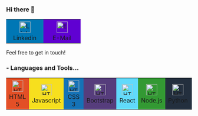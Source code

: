 ### Hi there 👋

<table style="text-align:center;">
  <tr> 
      <td style="background: #0077B5" width="85" align="center">
          <div>
            <a href="https://www.linkedin.com/in/alvaro-raposo/">
              <img alt="Linkedin" width="30px" src="https://simpleicons.org/icons/linkedin.svg" style="vertical-align:center; margin:4px" />
            </a> 
          </div>
          <div>Linkedin</div>   
      </td>
      <td style="background: #6001D2" width="85" align="center">          
          <div>
            <a href="mailto:alvaroraposo@yahoo.com.br">
              <img alt="E-Mail" width="30px" src="https://simpleicons.org/icons/yahoo.svg" style="vertical-align:center; margin:4px"/>
            </a>
          </div>
          <div>E-Mail</div>   
      </td>
  </tr>
</table>
Feel free to get in touch!

### - Languages and Tools...

<table style="text-align:center;">
  <tr> 
      <td style="background: #E34F26" width="85" align="center">          
          <div><img src="https://simpleicons.org/icons/html5.svg" width="30" alt="HTML" style="vertical-align:center; margin:4px"/></div>
          <div>HTML 5</div>                   
      </td>
      <td style="background: #F7DF1E" width="85" align="center">
          <div><img src="https://simpleicons.org/icons/javascript.svg" width="30" alt="HTML" style="vertical-align:center; margin:4px"/></div>
          <div>Javascript</div>
      </td>
      <td style="background: #1572B6" width="85" align="center">
          <div><img src="https://simpleicons.org/icons/css3.svg" width="30" alt="HTML" style="vertical-align:center; margin:4px"/></div>
          <div>CSS 3</div>
      </td>
      <td style="background: #563D7C" width="80" align="center">
          <div><img src="https://simpleicons.org/icons/bootstrap.svg" width="30" alt="HTML" style="vertical-align:center; margin:4px"/></div>
          <div>Bootstrap</div>
      </td>    
      <td style="background: #61DAFB" width="85" align="center">
          <div><img src="https://simpleicons.org/icons/react.svg" width="30" alt="HTML" style="vertical-align:center; margin:4px"/></div>
          <div>React</div>
      </td>      
      <td style="background: #339933" width="80" align="center">
          <div><img src="https://simpleicons.org/icons/node-dot-js.svg" width="30" alt="HTML" style="vertical-align:center; margin:4px"/></div>
          <div>Node.js</div>
      </td>
      <td style="background: #232F3E" width="80" align="center">
          <div><img src="https://simpleicons.org/icons/python.svg" width="30" alt="HTML" style="vertical-align:center; margin:4px"/></div>
          <div>Python</div>
      </td> 
      <td style="background: #232F3E" width="80" align="center">
          <div><img src="https://simpleicons.org/icons/csharp.svg" width="30" alt="HTML" style="vertical-align:center; margin:4px"/></div>
          <div>Python</div>
      </td>    
      <td style="background: #232F3E" width="80" align="center">
          <div><img src="https://simpleicons.org/icons/amazonaws.svg" width="30" alt="HTML" style="vertical-align:center; margin:4px"/></div>
          <div>Amazon</div>
      </td>
      <td style="background: #232F3E" width="80" align="center">
          <div><img src="https://simpleicons.org/icons/mongodb.svg" width="30" alt="HTML" style="vertical-align:center; margin:4px"/></div>
          <div>MongoDB</div>
      </td>
      <td style="background: #232F3E" width="80" align="center">
          <div><img src="https://simpleicons.org/icons/linux.svg" width="30" alt="HTML" style="vertical-align:center; margin:4px"/></div>
          <div>Linux</div>
      </td>    
  </tr>
</table>

<!--
**alvaroraposo/alvaroraposo** is a ✨ _special_ ✨ repository because its `README.md` (this file) appears on your GitHub profile.

Here are some ideas to get you started:

- 🔭 I’m currently working on ...
- 🌱 I’m currently learning ...
- 👯 I’m looking to collaborate on ...
- 🤔 I’m looking for help with ...
- 💬 Ask me about ...
- 📫 How to reach me: ...
- 😄 Pronouns: ...
- ⚡ Fun fact: ...
-->
